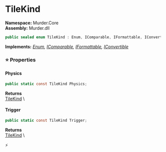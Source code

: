 # TileKind

**Namespace:** Murder.Core \
**Assembly:** Murder.dll

```csharp
public sealed enum TileKind : Enum, IComparable, IFormattable, IConvertible
```

**Implements:** _[Enum](https://learn.microsoft.com/en-us/dotnet/api/System.Enum?view=net-7.0), [IComparable](https://learn.microsoft.com/en-us/dotnet/api/System.IComparable?view=net-7.0), [IFormattable](https://learn.microsoft.com/en-us/dotnet/api/System.IFormattable?view=net-7.0), [IConvertible](https://learn.microsoft.com/en-us/dotnet/api/System.IConvertible?view=net-7.0)_

### ⭐ Properties
#### Physics
```csharp
public static const TileKind Physics;
```

**Returns** \
[TileKind](/Murder/Core/TileKind.html) \
#### Trigger
```csharp
public static const TileKind Trigger;
```

**Returns** \
[TileKind](/Murder/Core/TileKind.html) \


⚡